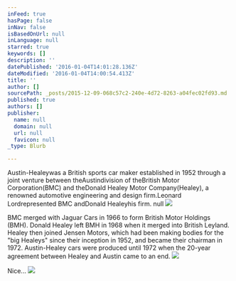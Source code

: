 ```yaml
---
inFeed: true
hasPage: false
inNav: false
isBasedOnUrl: null
inLanguage: null
starred: true
keywords: []
description: ''
datePublished: '2016-01-04T14:01:28.136Z'
dateModified: '2016-01-04T14:00:54.413Z'
title: ''
author: []
sourcePath: _posts/2015-12-09-068c57c2-240e-4d72-8263-a04fec02fd93.md
published: true
authors: []
publisher:
  name: null
  domain: null
  url: null
  favicon: null
_type: Blurb

---
```

Austin-Healeywas a British sports car maker established in 1952 through a joint venture between theAustindivision of theBritish Motor Corporation(BMC) and theDonald Healey Motor Company(Healey), a renowned automotive engineering and design firm.Leonard Lordrepresented BMC andDonald Healeyhis firm.
null
![](https://the-grid-user-content.s3-us-west-2.amazonaws.com/b93c5e39-090b-434e-9677-b10cda167b68.JPG)

BMC merged with Jaguar Cars in 1966 to form British Motor
Holdings (BMH). Donald Healey left BMH in 1968 when it merged into British
Leyland. Healey then joined Jensen Motors, which had been making bodies for the
"big Healeys" since their inception in 1952, and became their
chairman in 1972\. Austin-Healey cars were produced until 1972 when the 20-year
agreement between Healey and Austin came to an end.
![](https://the-grid-user-content.s3-us-west-2.amazonaws.com/374e8c27-ce53-4ef2-b461-f8f67e68e642.JPG)

Nice...
![](https://the-grid-user-content.s3-us-west-2.amazonaws.com/f62c0635-ce7b-4e0b-b94f-21181d6ed20c.jpg)